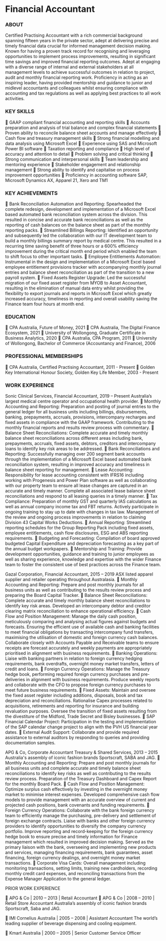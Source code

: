 # **Financial Accountant**

### ABOUT
Certified Practising Accountant with a rich commercial background spanning fifteen years in the private sector, adept at delivering precise and timely financial data crucial for informed management decision making. Known for having a proven track record for recognising and leveraging opportunities to implement process improvements, resulting in significant time savings and improved financial reporting outcomes. Adept at engaging with a diverse range of internal and external stakeholders at all management levels to achieve successful outcomes in relation to project, audit and monthly financial reporting work. Proficiency in acting as an inspiring leader, having provided mentorship and guidance to junior and midlevel accountants and colleagues whilst ensuring compliance with accounting and tax regulations as well as applying best practices to all work activities.


### KEY SKILLS
	GAAP compliant financial accounting and reporting skills
	Accounts preparation and analysis of trial balance and complex financial statements
	Proven ability to reconcile balance sheet accounts and manage effectively
	Cash flow and treasury management skills
	Strong financial modelling and data analysis using Microsoft Excel
	Experience using SAS and Microsoft Power BI software
	Taxation reporting and compliance
	High level of accuracy and attention to detail
	Problem solving and critical thinking
	Strong communication and interpersonal skills
	Team leadership and mentoring experience
	Stakeholder engagement and relationship management
	Strong ability to identify and capitalise on process improvement opportunities
	Proficiency in accounting software SAP, Microsoft Dynamics AX, Apparel 21, Xero and TM1


### KEY ACHIEVEMENTS
	Bank Reconciliation Automation and Reporting: Spearheaded the complete redesign, development and implementation of a Microsoft Excel based automated bank reconciliation system across the division. This resulted in concise and accurate bank reconciliations as well as the reporting of cash balances on the balance sheet as part of the monthly reporting packs.
	Streamlined Billings Reporting: Identified an opportunity and subsequently led the collaboration with our IT development team to build a monthly billings summary report by medical centre. This resulted in a recurring time saving benefit of three hours or a 600% efficiency improvement during the critical month end period which enabled the team to shift focus to other important tasks.
	Employee Entitlements Automation: Instrumental in the design and implementation of a Microsoft Excel based employee entitlement provisions tracker with accompanying monthly journal entries and balance sheet reconciliation as part of the transition to a new payroll system.
	Fixed Assets Register Upgrade: Led the successful migration of our fixed asset register from MYOB to Asset Accountant, resulting in the elimination of manual data entry whilst providing the flexibility to export journals and reports in Microsoft Excel which greatly increased accuracy, timeliness in reporting and overall usability saving the Finance team four hours at month end.


### EDUCATION
	CPA Australia, Future of Money, 2021
	CPA Australia, The Digital Finance Ecosystem, 2021
	University of Wollongong, Graduate Certificate in Business Analytics, 2020
	CPA Australia, CPA Program, 2011
	University of Wollongong, Bachelor of Commerce (Accountancy and Finance), 2006


### PROFESSIONAL MEMBERSHIPS
	CPA Australia, Certified Practising Accountant, 2011 - Present
	Golden Key International Honour Society, Golden Key Life Member, 2003 - Present


### WORK EXPERIENCE

Sonic Clinical Services, Financial Accountant, 2019 – Present
Australia’s largest medical centre operator and occupational health provider.
	Monthly Accounting and Reporting: Preparation and posting of journal entries to the general ledger for all business units including billings, disbursements, banking, prepayments, accruals, provisions, intercompany recharges and fixed assets in compliance with the GAAP framework. Contributing to the monthly financial reports and results review process with commentary. 
	Balance Sheet Reconciliations: Complete accurate and timely monthly balance sheet reconciliations across different areas including bank, prepayments, accruals, fixed assets, debtors, creditors and intercompany loans to identify key risk areas to be addressed.
	Bank Reconciliations and Reporting: Successfully managing over 200 segment bank accounts through the implementation of a Microsoft Excel based automated bank reconciliation system, resulting in improved accuracy and timeliness in balance sheet reporting for management.
	Lease Accounting: Responsibility for lease accounting consistent with IFRS16 including working with Progenesis and Power Plan software as well as collaborating with our property team to ensure all lease changes are captured in an accurate and timely manner. Complete all associated lease balance sheet reconciliations and respond to all leasing queries in a timely manner.
	Tax Compliance: Preparation of monthly GST and quarterly IAS calculations as well as annual company income tax and FBT returns. Actively participate in ongoing training to stay up to date with changes in tax law. Management of the review and ongoing process improvements in relation to claiming Division 43 Capital Works Deductions.
	Annual Reporting: Streamlined reporting schedules for the Group Reporting Pack including fixed assets, employee entitlements, cash flow disclosures, ESG and ABS reporting requirements.
	Budgeting and Forecasting: Compilation of board approved budgeted Capital Expenditure and depreciation forecasting as a key part of the annual budget workpapers.
	Mentorship and Training: Provide development opportunities, guidance and training to junior employees as well as sharing experience, knowledge and expertise with the wider Finance team to foster the consistent use of best practices across the Finance team.

Gazal Corporation, Financial Accountant, 2015 – 2019
ASX listed apparel supplier and retailer operating throughout Australasia.
	Monthly Accounting and Reporting: Prepare and post monthly journals for all business units as well as contributing to the results review process and preparing the Board Capital Tracker.
	Balance Sheet Reconciliations: Complete accurate and timely monthly balance sheet reconciliations to identify key risk areas. Developed an intercompany debtor and creditor clearing matrix reconciliation to enhance operational efficiency.
	Cash Flow and Position Management: Manage the daily cash position, meticulously comparing and analysing actual figures against budgets and forecasts. Ensuring the efficient use of available cash and banking facilities to meet financial obligations by transacting intercompany fund transfers, maximising the utilisation of domestic and foreign currency cash balances. Collaborate closely with Accounts Payable and Receivable teams to ensure receipts are forecast accurately and weekly payments are appropriately prioritised in alignment with business requirements.
	Banking Operations: Liaise with banking partners in relation to foreign currency hedging requirements, bank overdrafts, overnight money market transfers, letters of credit and loans.
	Foreign Currency Operations: Manage the Treasury hedge book, performing required foreign currency purchases and pre-deliveries in alignment with business requirements. Produce weekly reports and collaborate with the CFO to propose foreign currency purchases to meet future business requirements.
	Fixed Assets: Maintain and oversee the fixed asset register including additions, disposals, book and tax depreciation and reconciliations. Rationalise Capex processes related to acquisitions, retirements and reporting for insurance and building revaluation purposes. Oversee the transition of fixed assets resulting from the divestiture of the Midford, Trade Secret and Bisley businesses.
	SAP Financial Calendar Project: Participation in the testing and implementation of the SAP calendar change project to align with the PVH US financial year dates.
	External Audit Support: Collaborate and provide required assistance to external auditors by responding to queries and providing documentation samples.

APG & Co, Corporate Accountant Treasury & Shared Services, 2013 – 2015
Australia's assembly of iconic fashion brands Sportscraft, SABA and JAG.
	Monthly Accounting and Reporting: Prepare and post monthly journals for all business units and complete accurate and timely balance sheet reconciliations to identify key risks as well as contributing to the results review process. Preparation of the Treasury Dashboard and Capex Report for the monthly Board Pack.
	Cash Flow and Position Management: Optimize surplus cash effectively by investing in the overnight money market to minimise interest expenses. Developed comprehensive cash flow models to provide management with an accurate overview of current and projected cash positions, bank covenants and funding requirements.
	Foreign Currency Operations: Collaborate with the bank foreign currency team to efficiently manage the purchasing, pre-delivery and settlement of foreign exchange contracts. Liaise with banks and other foreign currency providers to identify opportunities to diversify the company currency portfolio. Improve reporting and record-keeping for the foreign currency hedge book to ensure precise and timely information for Finance management which resulted in improved decision making. Served as the primary liaison with the bank, overseeing and implementing new products and services, managing financing requirements, bank guarantees, asset financing, foreign currency dealings, and overnight money market transactions.
	Corporate Visa Cards: Overall management including monitoring transactions, setting limits, training new cardholders, recording monthly credit card expenses, and reconciling transactions from the Expense Manager Application to the general ledger.


PRIOR WORK EXPERIENCE

	APG & Co | 2010 – 2013 | Retail Accountant
	APG & Co | 2008 – 2010 | Retail Store Accountant
Australia’s assembly of iconic fashion brands Sportscraft, Saba and JAG.

	IMI Cornelius Australia | 2005 – 2008 | Assistant Accountant
The world’s leading supplier of beverage dispensing and cooling equipment.

	Kmart Australia | 2000 – 2005 | Senior Customer Service Officer
